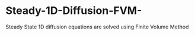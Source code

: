 # Steady-1D-Diffusion-FVM-
Steady State 1D diffusion equations are solved using Finite Volume Method
